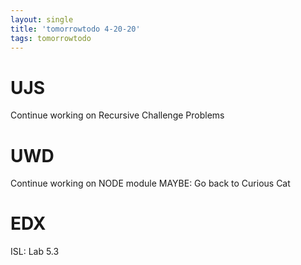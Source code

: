 ```yaml
---
layout: single
title: 'tomorrowtodo 4-20-20'
tags: tomorrowtodo
---
```


# UJS

Continue working on Recursive Challenge Problems 

# UWD

Continue working on NODE module
MAYBE: Go back to Curious Cat

# EDX

ISL: Lab 5.3
